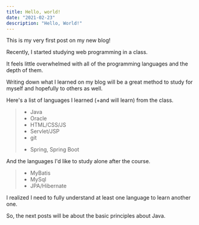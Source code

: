 ```yaml
---
title: Hello, world!
date: "2021-02-23"
description: "Hello, World!"
---
```


This is my very first post on my new blog!

Recently, I started studying web programming in a class.

It feels little overwhelmed with all of the programming languages and the depth of them.

Writing down what I learned on my blog will be a great method to study for myself and hopefully to others as well.

Here's a list of languages I learned (+and will learn) from the class. 

> - Java 
> - Oracle
> - HTML/CSS/JS
> - Servlet/JSP
> - git
> + Spring, Spring Boot

And the languages I'd like to study alone after the course.

> - MyBatis
> - MySql
> - JPA/Hibernate

I realized I need to fully understand at least one language to learn another one. 

So, the next posts will be about the basic principles about Java.









